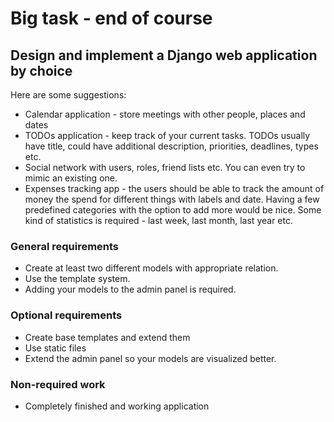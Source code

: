 # Big task - end of course

## Design and implement a Django web application by choice

Here are some suggestions:

* Calendar application - store meetings with other people, places and dates
* TODOs application - keep track of your current tasks. TODOs usually have title, could have additional description, priorities, deadlines, types etc.
* Social network with users, roles, friend lists etc. You can even try to mimic an existing one.
* Expenses tracking app - the users should be able to track the amount of money the spend for different things with labels and date. Having a few predefined categories with the option to add more would be nice. Some kind of statistics is required - last week, last month, last year etc.

### General requirements

* Create at least two different models with appropriate relation.
* Use the template system.
* Adding your models to the admin panel is required.

### Optional requirements

* Create base templates and extend them
* Use static files
* Extend the admin panel so your models are visualized better.

### Non-required work

* Completely finished and working application